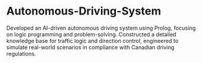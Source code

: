 # Autonomous-Driving-System
Developed an AI-driven autonomous driving system using Prolog, focusing on logic programming and problem-solving. Constructed a detailed knowledge base for traffic logic and direction control, engineered to simulate real-world scenarios in compliance with Canadian driving regulations.
